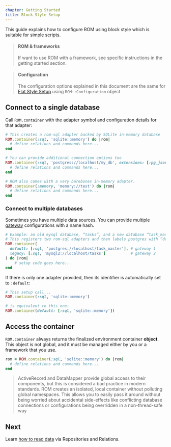 ```yaml
---
chapter: Getting Started
title: Block Style Setup
---
```


This guide explains how to configure ROM using block style which is suitable for
simple scripts.

> #### ROM & frameworks
>
> If want to use ROM with a framework, see specific instructions in the getting
> started section.

> #### Configuration
>
> The configuration options explained in this document are the same for
> [Flat Style Setup](/learn/advanced/flat-style-setup) using `ROM::Configuration` object

## Connect to a single database

Call `ROM.container` with the adapter symbol and configuration details for that
adapter:

```ruby
# This creates a rom-sql adapter backed by SQLite in-memory database
ROM.container(:sql, 'sqlite::memory') do |rom|
  # define relations and commands here...
end

# You can provide additional connection options too
ROM.container(:sql, 'postgres://localhost/my_db', extensions: [:pg_json]) do |rom|
  # define relations and commands here...
end

# ROM also comes with a very barebones in-memory adapter.
ROM.container(:memory, 'memory://test') do |rom|
  # define relations and commands here...
end
```

### Connect to multiple databases

Sometimes you have multiple data sources. You can provide multiple
[gateway](/learn/glossary/#gateway) configurations with a name
hash.

```ruby
# Example: an old mysql database, “tasks”, and a new database “task_master”
# This registers two rom-sql adapters and then labels postgres with “default” and mysql with “legacy”
ROM.container(
  default: [:sql, 'postgres://localhost/task_master'], # gateway 1
  legacy: [:sql, 'mysql2://localhost/tasks']           # gateway 2
) do |rom|
    # setup code goes here...
end
```

If there is only one adapter provided, then its identifier is automatically set
to `:default`:

```ruby
# This setup call...
ROM.container(:sql, 'sqlite::memory')

# is equivalent to this one:
ROM.container(default: [:sql, 'sqlite::memory'])
```

## Access the container

`ROM.container` always returns the finalized environment container **object**.
This object is not global, and it must be managed either by you or a framework
that you use.

```ruby
rom = ROM.container(:sql, 'sqlite::memory') do |rom|
  # define relations and commands here...
end
```

> ActiveRecord and DataMapper provide global access to their components, but this
> is considered a bad practice in modern standards. ROM creates an isolated, local
> container without polluting global namespaces. This allows you to easily pass
> it around without being worried about accidental side-effects like conflicting
> database connections or configurations being overridden in a non-thread-safe
> way

## Next

Learn [how to read data](/learn/repositories/reading-simple-objects/) via Repositories and Relations.

